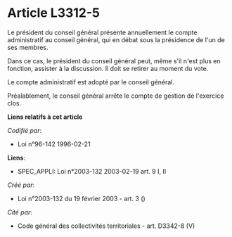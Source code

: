 # Article L3312-5

Le président du conseil général présente annuellement le compte administratif au conseil général, qui en débat sous la
présidence de l'un de ses membres.

Dans ce cas, le président du conseil général peut, même s'il n'est plus en fonction, assister à la discussion. Il doit se
retirer au moment du vote.

Le compte administratif est adopté par le conseil général.

Préalablement, le conseil général arrête le compte de gestion de l'exercice clos.

**Liens relatifs à cet article**

_Codifié par_:

  - Loi n°96-142 1996-02-21

**Liens**:

  - SPEC_APPLI: Loi n°2003-132 2003-02-19 art. 9 I, II

_Créé par_:

  - Loi n°2003-132 du 19 février 2003 - art. 3 ()

_Cité par_:

  - Code général des collectivités territoriales - art. D3342-8 (V)

